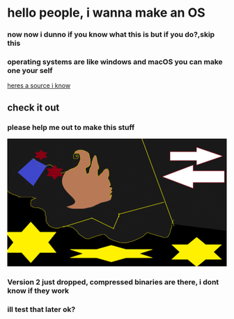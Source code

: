 # hello people, i wanna make an OS
### now now i dunno if you know what this is but if you do?,skip this
### operating systems are like windows and macOS you can make one your self
[heres a source i know](https://www.geeksforgeeks.org/what-is-an-operating-system/)
## check it out
### please help me out to make this stuff
![LOGO OF project](./MBX18.gif)
### Version 2 just  dropped, compressed binaries are there, i dont know if they work
### ill test that later ok?
